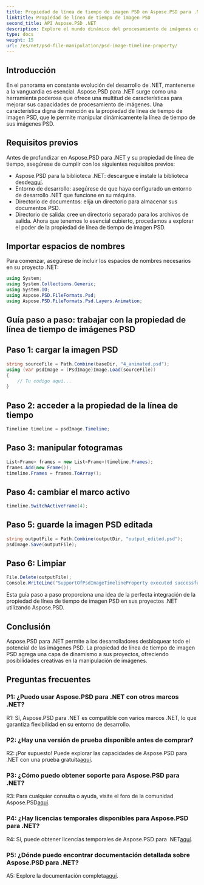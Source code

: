 ```yaml
---
title: Propiedad de línea de tiempo de imagen PSD en Aspose.PSD para .NET
linktitle: Propiedad de línea de tiempo de imagen PSD
second_title: API Aspose.PSD .NET
description: Explore el mundo dinámico del procesamiento de imágenes con Aspose.PSD para .NET. Manipule líneas de tiempo PSD sin esfuerzo. ¡Descarga la biblioteca ahora!
type: docs
weight: 15
url: /es/net/psd-file-manipulation/psd-image-timeline-property/
---
```

## Introducción
En el panorama en constante evolución del desarrollo de .NET, mantenerse a la vanguardia es esencial. Aspose.PSD para .NET surge como una herramienta poderosa que ofrece una multitud de características para mejorar sus capacidades de procesamiento de imágenes. Una característica digna de mención es la propiedad de línea de tiempo de imagen PSD, que le permite manipular dinámicamente la línea de tiempo de sus imágenes PSD.
## Requisitos previos
Antes de profundizar en Aspose.PSD para .NET y su propiedad de línea de tiempo, asegúrese de cumplir con los siguientes requisitos previos:
-  Aspose.PSD para la biblioteca .NET: descargue e instale la biblioteca desde[aquí](https://releases.aspose.com/psd/net/).
- Entorno de desarrollo: asegúrese de que haya configurado un entorno de desarrollo .NET que funcione en su máquina.
- Directorio de documentos: elija un directorio para almacenar sus documentos PSD.
- Directorio de salida: cree un directorio separado para los archivos de salida.
Ahora que tenemos lo esencial cubierto, procedamos a explorar el poder de la propiedad de línea de tiempo de imagen PSD.
## Importar espacios de nombres
Para comenzar, asegúrese de incluir los espacios de nombres necesarios en su proyecto .NET:
```csharp
using System;
using System.Collections.Generic;
using System.IO;
using Aspose.PSD.FileFormats.Psd;
using Aspose.PSD.FileFormats.Psd.Layers.Animation;
```
## Guía paso a paso: trabajar con la propiedad de línea de tiempo de imágenes PSD

## Paso 1: cargar la imagen PSD
```csharp
string sourceFile = Path.Combine(baseDir, "4_animated.psd");
using (var psdImage = (PsdImage)Image.Load(sourceFile))
{
    // Tu código aquí...
}
```
## Paso 2: acceder a la propiedad de la línea de tiempo
```csharp
Timeline timeline = psdImage.Timeline;
```
## Paso 3: manipular fotogramas
```csharp
List<Frame> frames = new List<Frame>(timeline.Frames);
frames.Add(new Frame());
timeline.Frames = frames.ToArray();
```
## Paso 4: cambiar el marco activo
```csharp
timeline.SwitchActiveFrame(4);
```
## Paso 5: guarde la imagen PSD editada
```csharp
string outputFile = Path.Combine(outputDir, "output_edited.psd");
psdImage.Save(outputFile);
```
## Paso 6: Limpiar
```csharp
File.Delete(outputFile);
Console.WriteLine("SupportOfPsdImageTimelineProperty executed successfully");
```
Esta guía paso a paso proporciona una idea de la perfecta integración de la propiedad de línea de tiempo de imagen PSD en sus proyectos .NET utilizando Aspose.PSD.
## Conclusión

Aspose.PSD para .NET permite a los desarrolladores desbloquear todo el potencial de las imágenes PSD. La propiedad de línea de tiempo de imagen PSD agrega una capa de dinamismo a sus proyectos, ofreciendo posibilidades creativas en la manipulación de imágenes.

## Preguntas frecuentes

### P1: ¿Puedo usar Aspose.PSD para .NET con otros marcos .NET?

R1: Sí, Aspose.PSD para .NET es compatible con varios marcos .NET, lo que garantiza flexibilidad en su entorno de desarrollo.

### P2: ¿Hay una versión de prueba disponible antes de comprar?

 R2: ¡Por supuesto! Puede explorar las capacidades de Aspose.PSD para .NET con una prueba gratuita[aquí](https://releases.aspose.com/).

### P3: ¿Cómo puedo obtener soporte para Aspose.PSD para .NET?

 R3: Para cualquier consulta o ayuda, visite el foro de la comunidad Aspose.PSD[aquí](https://forum.aspose.com/c/psd/34).

### P4: ¿Hay licencias temporales disponibles para Aspose.PSD para .NET?

R4: Sí, puede obtener licencias temporales de Aspose.PSD para .NET[aquí](https://purchase.aspose.com/temporary-license/).

### P5: ¿Dónde puedo encontrar documentación detallada sobre Aspose.PSD para .NET?

 A5: Explore la documentación completa[aquí](https://reference.aspose.com/psd/net/).